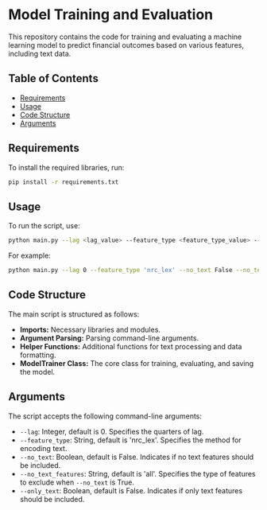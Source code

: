 # Model Training and Evaluation

This repository contains the code for training and evaluating a machine learning model to predict financial outcomes based on various features, including text data.

## Table of Contents
- [Requirements](#requirements)
- [Usage](#usage)
- [Code Structure](#code-structure)
- [Arguments](#arguments)

## Requirements

To install the required libraries, run:

```bash
pip install -r requirements.txt
```

## Usage

To run the script, use:

```bash
python main.py --lag <lag_value> --feature_type <feature_type_value> --no_text <no_text_flag> --no_text_features <no_text_features_value> --only_text <only_text_flag>
```

For example:

```bash
python main.py --lag 0 --feature_type 'nrc_lex' --no_text False --no_text_features 'all' --only_text False
```

## Code Structure

The main script is structured as follows:

- **Imports:** Necessary libraries and modules.
- **Argument Parsing:** Parsing command-line arguments.
- **Helper Functions:** Additional functions for text processing and data formatting.
- **ModelTrainer Class:** The core class for training, evaluating, and saving the model.

## Arguments

The script accepts the following command-line arguments:

- `--lag`: Integer, default is 0. Specifies the quarters of lag.
- `--feature_type`: String, default is 'nrc_lex'. Specifies the method for encoding text.
- `--no_text`: Boolean, default is False. Indicates if no text features should be included.
- `--no_text_features`: String, default is 'all'. Specifies the type of features to exclude when `--no_text` is True.
- `--only_text`: Boolean, default is False. Indicates if only text features should be included.
